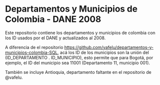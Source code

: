 # Departamentos y Municipios de Colombia - DANE 2008
Este repositorio contiene los departamentos y municipios de colombia con los ID usados por el DANE y actualizados al 2008.

A diferencia de el repositorio https://github.com/vafelu/departamentos-y-municipios-colombia-SQL, acá los ID de los municipios son la unión del (ID_DEPARTAMENTO . ID_MUNICIPIO), esto permite que para Bogotá, por ejemplo, el ID del municipio sea 11001 (Departamento 11, municipio 001).

También se incluye Antioquia, departamento faltante en el repositorio de @vafelu.
